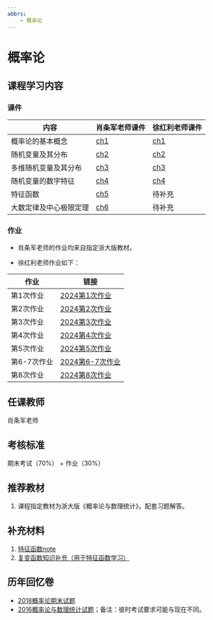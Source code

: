 ```yaml
---
abbrs:
    - 概率论
---
```


# 概率论

## 课程学习内容

### 课件

| 内容                 | 肖条军老师课件                             | 徐红利老师课件                     |
|----------------------|------------------------------------------|------------------------------------|
| 概率论的基本概念     | [ch1](https://box.nju.edu.cn/f/fbc0b052989a413da8f5/?dl=1)           | [ch1](https://box.nju.edu.cn/f/705e795517aa44e287a7/?dl=1)  |
| 随机变量及其分布     | [ch2](https://box.nju.edu.cn/f/07685cb8e0464cdbab33/?dl=1)           | [ch2](https://box.nju.edu.cn/f/2774f290164d4916a2ec/?dl=1)  |
| 多维随机变量及其分布 | [ch3](https://box.nju.edu.cn/f/545004f959e44753b5f4/?dl=1)       | [ch3](https://box.nju.edu.cn/f/f5d1a83e32b249f5b681/?dl=1) |
| 随机变量的数字特征   | [ch4](https://box.nju.edu.cn/f/cfec23bf34a34e4394a9/?dl=1)        | [ch4](https://box.nju.edu.cn/f/c66de427bad746eb8e41/?dl=1)                            |
| 特征函数             | [ch5](https://box.nju.edu.cn/f/fe8ec8e90f364eb59856/?dl=1)                  | 待补充                            |
| 大数定律及中心极限定理 | [ch6](https://box.nju.edu.cn/f/1daf711a7ad34cbbb40d/?dl=1)  | 待补充                            |


### 作业

- 肖条军老师的作业均来自指定浙大版教材。

- 徐红利老师作业如下：

| 作业             | 链接                                                                                  |
|------------------|---------------------------------------------------------------------------------------|
| 第1次作业        | [2024第1次作业](https://box.nju.edu.cn/f/2b4a88137755456a8141/?dl=1)                       |
| 第2次作业        | [2024第2次作业](https://box.nju.edu.cn/f/ced432d3868a4c5db4aa/?dl=1)                       |
| 第3次作业        | [2024第3次作业](https://box.nju.edu.cn/f/9308dba6e66849c8a788/?dl=1)                       |
| 第4次作业        | [2024第4次作业](https://box.nju.edu.cn/f/0ccb090b10734f71ae96/?dl=1)                       |
| 第5次作业        | [2024第5次作业](https://box.nju.edu.cn/f/959bdb5b772c4f64afb5/?dl=1)                       |
| 第6-7次作业      | [2024第6-7次作业](https://box.nju.edu.cn/f/adda46d143b3486297a7/?dl=1)                   |
| 第8次作业        | [2024第8次作业](https://box.nju.edu.cn/f/506b56a662c645fa8801/?dl=1)                       |

## 任课教师

肖条军老师

## 考核标准

期末考试（70%） + 作业（30%）


## 推荐教材

1. 课程指定教材为浙大版《概率论与数理统计》。配套习题解答。

## 补充材料

1. [特征函数note](https://box.nju.edu.cn/f/ec40ad23015346f697b4/?dl=1)
2. [复变函数知识补充（用于特征函数学习）](https://box.nju.edu.cn/f/f422c1c1c1da4f57a46e/?dl=1)

## 历年回忆卷

- [2018概率论期末试题](https://box.nju.edu.cn/f/a79037f61eae45058e05/?dl=1)
- [2016概率论与数理统计试题](https://box.nju.edu.cn/f/8832e52c9fcb4d9c84d4/?dl=1)；备注：彼时考试要求可能与现在不同。